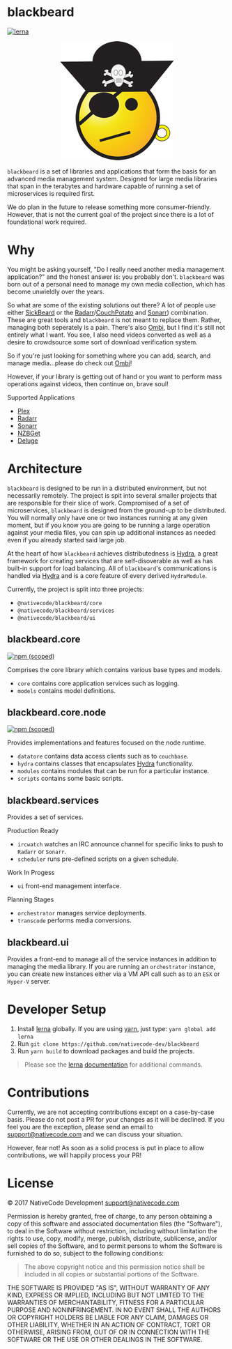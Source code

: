 # blackbeard

[![lerna](https://img.shields.io/badge/maintained%20with-lerna-cc00ff.svg?style=flat-square)](https://lernajs.io/)

<p align="center">
  <img src="assets/blackbeard-temp.png">
</p>

`blackbeard` is a set of libraries and applications that form the basis for an advanced media management system. Designed for large media libraries that span in the terabytes and hardware capable of running a set of microservices is required first.

We do plan in the future to release something more consumer-friendly. However, that is not the current goal of the project since there is a lot of foundational work required.

# Why

You might be asking yourself, "Do I really need another media management application?" and the honest answer is: you probably don't. `blackbeard` was born out of a personal need to manage my own media collection, which has become unwieldly over the years.

So what are some of the existing solutions out there? A lot of people use either [SickBeard](http://sickbeard.com) or the [Radarr](https://radarr.video)/[CouchPotato](https://couchpota.to) and [Sonarr](https://sonarr.tv)) combination. These are great tools and `blackbeard` is not meant to replace them. Rather, managing both seperately is a pain. There's also [Ombi](https://www.ombi.io), but I find it's still not entirely what I want. You see, I also need videos converted as well as a desire to crowdsource some sort of download verification system.

So if you're just looking for something where you can add, search, and manage media...please do check out [Ombi](https://www.ombi.io)!

However, if your library is getting out of hand or you want to perform mass operations against videos, then continue on, brave soul!

Supported Applications

- [Plex](https://www.plex.tv)
- [Radarr](https://radarr.video)
- [Sonarr](https://sonarr.tv)
- [NZBGet](https://nzbget.net)
- [Deluge](http://deluge-torrent.org)

# Architecture

`blackbeard` is designed to be run in a distributed environment, but not necessarily remotely. The project is spit into several smaller projects that are responsible for their slice of work. Compromised of a set of microservices, `blackbeard` is designed from the ground-up to be distributed. You will normally only have one or two instances running at any given moment, but if you know you are going to be running a large operation against your media files, you can spin up additional instances as needed even if you already started said large job.

At the heart of how `blackbeard` achieves distributedness is [Hydra](https://github.com/flywheelsports/hydra), a great framework for creating services that are self-disoverable as well as has built-in support for load balancing. All of `blackbeard`'s communications is handled via [Hydra](https://github.com/flywheelsports/hydra) and is a core feature of every derived `HydraModule`. 

Currently, the project is split into three projects:

- `@nativecode/blackbeard/core`
- `@nativecode/blackbeard/services`
- `@nativecode/blackbeard/ui`

## blackbeard.core

[![npm (scoped)](https://img.shields.io/npm/v/@beard/core.svg?style=flat-square)](https://www.npmjs.com/package/@beard/core)

Comprises the core library which contains various base types and models.

- `core` contains core application services such as logging.
- `models` contains model definitions.

## blackbeard.core.node

[![npm (scoped)](https://img.shields.io/npm/v/@beard/core.node.svg?style=flat-square)](https://www.npmjs.com/package/@beard/core.node)

Provides implementations and features focused on the node runtime.

- `datatore` contains data access clients such as to `couchbase`.
- `hydra` contains classes that encapsulates [Hydra](https://github.com/flywheelsports/hydra) functionality.
- `modules` contains modules that can be run for a particular instance.
- `scripts` contains some basic scripts.

## blackbeard.services

Provides a set of services.

Production Ready

- `ircwatch` watches an IRC announce channel for specific links to push to `Radarr` or `Sonarr`.
- `scheduler` runs pre-defined scripts on a given schedule.

Work In Progess

- `ui` front-end management interface.

Planning Stages

- `orchestrator` manages service deployments.
- `transcode` performs media conversions.

## blackbeard.ui

Provides a front-end to manage all of the service instances in addition to managing the media library. If you are running an `orchestrator` instance, you can create new instances either via a VM API call such as to an `ESX` or `Hyper-V` server.

# Developer Setup

1. Install [lerna](https://lernajs.io) globally. If you are using [yarn](https://yarnpkg.com), just type: `yarn global add lerna`
2. Run `git clone https://github.com/nativecode-dev/blackbeard`
3. Run `yarn build` to download packages and build the projects.

> Please see the [lerna](https://lernajs.io) [documentation](https://github.com/lerna/lerna/#commands) for additional commands.

# Contributions

Currently, we are not accepting contributions except on a case-by-case basis. Please do not post a PR for your changes as it will be declined. If you feel you are the exception, please send an email to [support@nativecode.com](mailto:support@nativecode.com) and we can discuss your situation.

However, fear not! As soon as a solid process is put in place to allow contributions, we will happily process your PR!

# License
© 2017 NativeCode Development <support@nativecode.com>

Permission is hereby granted, free of charge, to any person obtaining a copy of this software and associated documentation files (the "Software"), to deal in the Software without restriction, including without limitation the rights to use, copy, modify, merge, publish, distribute, sublicense, and/or sell copies of the Software, and to permit persons to whom the Software is furnished to do so, subject to the following conditions:

> The above copyright notice and this permission notice shall be included in all copies or substantial portions of the Software.

THE SOFTWARE IS PROVIDED "AS IS", WITHOUT WARRANTY OF ANY KIND, EXPRESS OR IMPLIED, INCLUDING BUT NOT LIMITED TO THE WARRANTIES OF MERCHANTABILITY, FITNESS FOR A PARTICULAR PURPOSE AND NONINFRINGEMENT. IN NO EVENT SHALL THE AUTHORS OR COPYRIGHT HOLDERS BE LIABLE FOR ANY CLAIM, DAMAGES OR OTHER LIABILITY, WHETHER IN AN ACTION OF CONTRACT, TORT OR OTHERWISE, ARISING FROM, OUT OF OR IN CONNECTION WITH THE SOFTWARE OR THE USE OR OTHER DEALINGS IN THE SOFTWARE.
